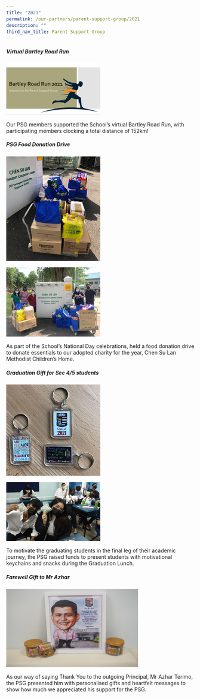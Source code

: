 ```yaml
---
title: "2021"
permalink: /our-partners/parent-support-group/2021
description: ""
third_nav_title: Parent Support Group
---
```

##### Virtual Bartley Road Run

<img src="/images/virtual%20run.png" 
     style="width:50%">
		 
Our PSG members supported the School’s virtual Bartley Road Run, with participating members clocking a total distance of 152km!

##### PSG Food Donation Drive

<img src="/images/psg%201.png" 
     style="width:50%">
		 
<img src="/images/psg.png" 
     style="width:50%">		 
		 
As part of the School’s National Day celebrations, held a food donation drive to donate essentials to our adopted charity for the year, Chen Su Lan Methodist Children’s Home.

#####  Graduation Gift for Sec 4/5 students

<img src="/images/psg2.png" 
     style="width:50%">
		 
<img src="/images/psg3.png" 
     style="width:50%">

To motivate the graduating students in the final leg of their academic journey, the PSG raised funds to present students with motivational keychains and snacks during the Graduation Lunch. 

#####  Farewell Gift to Mr Azhar 

<img src="/images/psg4.png" 
     style="width:70%">

As our way of saying Thank You to the outgoing Principal, Mr Azhar Terimo, the PSG presented him with personalised gifts and heartfelt messages to show how much we appreciated his support for the PSG.